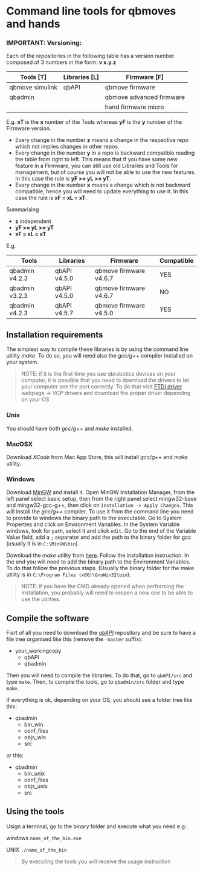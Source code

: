 # Command line tools for qbmoves and hands

### IMPORTANT: Versioning:
Each of the repositories in the following table has a version number
composed of 3 numbers in the form: **v x.y.z**

|  Tools  [T]     |  Libraries [L] |  Firmware [F]            |
|-----------------|----------------|--------------------------|
| qbmove simulink | qbAPI          | qbmove firmware          |
| qbadmin         |                | qbmove advanced firmware |
|                 |                | hand firmware micro      |

E.g. **xT** is the **x** number of the Tools whereas **yF** is the **y** number of the Firmware version.

- Every change in the number **z** means a change in the respective repo which not implies changes in other repos.
- Every change in the number **y** in a repo is backward compatible reading the table from right to left. This means that
if you have some new feature in a Firmware, you can still use old Libraries and Tools for management, but of course
you will not be able to use the new features. In this case the rule is **yF >= yL >= yT**.
- Every change in the number **x** means a change which is not backward compatible, hence you will need to update
everything to use it. In this case the rule is **xF = xL = xT**.

Summarising
- **z** independent
- **yF >= yL >= yT**
- **xF = xL = xT**

E.g.

| Tools          | Libraries    | Firmware               | Compatible |
|----------------|--------------|------------------------|------------|
| qbadmin v4.2.3 | qbAPI v4.5.0 | qbmove firmware v4.6.7 | YES        |
| qbadmin v3.2.3 | qbAPI v4.5.0 | qbmove firmware v4.6.7 | NO         |
| qbadmin v4.2.3 | qbAPI v4.5.7 | qbmove firmware v4.5.0 | YES        |


## Installation requirements

The simplest way to compile these libraries is by using the command line utility *make*.
To do so, you will need also the *gcc/g++* compiler installed on your system.

> NOTE: if it is the first time you use qbrobotics devices on your computer, it is possible that
> you need to download the drivers to let your computer see the port correctly.
> To do that visit [FTDI driver](http://www.ftdichip.com/Drivers/VCP.htm) webpage -> VCP drivers
> and download the proper driver depending on your OS

### Unix
You should have both *gcc/g++* and *make* installed. 

### MacOSX
Download *XCode* from Mac App Store, this will install *gcc/g++* and *make* utility.

### Windows
Download [MinGW](https://sourceforge.net/projects/mingw/) and install it. Open MinGW Installation
Manager, from the left panel select basic setup, then from the right panel select
mingw32-base and mingw32-gcc-g++, then click on `Installation -> Apply Changes`.
This will install the *gcc/g++* compiler. To use it from the command line you need
to provide to windows the binary path to the executable. Go to System Properties
and click on Environment Variables. In the System Variable windows, look for `path`,
select it and click `edit`. Go to the end of the Variable Value field, add a `;`
separator and add the path to the binary folder for gcc (usually it is in `C:\MinGW\bin`).

Download the *make* utility from
[here](http://gnuwin32.sourceforge.net/packages/make.htm). Follow the installation
instruction. In the end you will need to add the binary path to the Environment
Variables. To do that follow the previous steps. (Usually the binary folder
for the make utility is in `C:\Program Files (x86)\GnuWin32\bin`).

>NOTE: if you have the CMD already opened when performing the installation,
>you probably will need to reopen a new one to be able to use the utilities.

## Compile the software

Fisrt of all you need to download the
[*qbAPI*](https://github.com/NMMI/qbapi)
repository and be sure to have a file tree organised like this (remove the `-master` suffix):

* your_workingcopy
    * qbAPI
    * qbadmin

Then you will need to compile the libraries.
To do that, go to `qbAPI/src` and type `make`.
Then, to compile the tools, go to `qbadmin/src` folder and type `make`.

If everything is ok, depending on your OS, you should see a folder tree like this:

* qbadmin
   * bin_win
   * conf_files
   * objs_win
   * src

or this:

* qbadmin
   * bin_unix
   * conf_files
   * objs_unix
   * src

## Using the tools

Usign a terminal, go to the binary folder and execute what you need e.g.:

windows
`name_of_the_bin.exe`

UNIX
`./name_of_the_bin`

> By executing the tools you will receive the usage instruction

